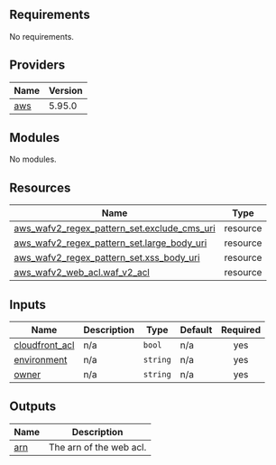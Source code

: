 ## Requirements

No requirements.

## Providers

| Name | Version |
|------|---------|
| <a name="provider_aws"></a> [aws](#provider\_aws) | 5.95.0 |

## Modules

No modules.

## Resources

| Name | Type |
|------|------|
| [aws_wafv2_regex_pattern_set.exclude_cms_uri](https://registry.terraform.io/providers/hashicorp/aws/latest/docs/resources/wafv2_regex_pattern_set) | resource |
| [aws_wafv2_regex_pattern_set.large_body_uri](https://registry.terraform.io/providers/hashicorp/aws/latest/docs/resources/wafv2_regex_pattern_set) | resource |
| [aws_wafv2_regex_pattern_set.xss_body_uri](https://registry.terraform.io/providers/hashicorp/aws/latest/docs/resources/wafv2_regex_pattern_set) | resource |
| [aws_wafv2_web_acl.waf_v2_acl](https://registry.terraform.io/providers/hashicorp/aws/latest/docs/resources/wafv2_web_acl) | resource |

## Inputs

| Name | Description | Type | Default | Required |
|------|-------------|------|---------|:--------:|
| <a name="input_cloudfront_acl"></a> [cloudfront\_acl](#input\_cloudfront\_acl) | n/a | `bool` | n/a | yes |
| <a name="input_environment"></a> [environment](#input\_environment) | n/a | `string` | n/a | yes |
| <a name="input_owner"></a> [owner](#input\_owner) | n/a | `string` | n/a | yes |

## Outputs

| Name | Description |
|------|-------------|
| <a name="output_arn"></a> [arn](#output\_arn) | The arn of the web acl. |

